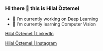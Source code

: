### Hi there 👋 this is Hilal Öztemel

- 🔭 I’m currently working on Deep Learning
- 🌱 I’m currently learning Computer Vision


[Hilal Öztemel | LinkedIn](https://www.linkedin.com/in/hilal-%C3%B6ztemel-290a09209/?originalSubdomain=tr " Hilal Öztemel | LinkedIn")

[Hilal Öztemel | Instagram]([https://www.linkedin.com/in/hilal-%C3%B6ztemel-290a09209/?originalSubdomain=tr](https://www.instagram.com/whocarescode/) " Hilal Öztemel | Instagram")
<!--
**HILALOZTEMEL/HILALOZTEMEL** is a ✨ _special_ ✨ repository because its `README.md` (this file) appears on your GitHub profile.

Here are some ideas to get you started:


- 👯 I’m looking to collaborate on ...
- 🤔 I’m looking for help with ...
- 💬 Ask me about ...
- 📫 How to reach me: ...
- 😄 Pronouns: ...
- ⚡ Fun fact: ...
-->



